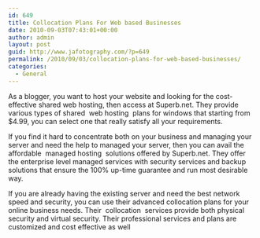 ```yaml
---
id: 649
title: Collocation Plans For Web based Businesses
date: 2010-09-03T07:43:01+00:00
author: admin
layout: post
guid: http://www.jafotography.com/?p=649
permalink: /2010/09/03/collocation-plans-for-web-based-businesses/
categories:
  - General
---
```

As a blogger, you want to host your website and looking for the cost-effective shared web hosting, then access at Superb.net. They provide various types of shared &nbsp;web hosting&nbsp; plans for windows that starting from $4.99, you can select one that really satisfy all your requirements.

If you find it hard to concentrate both on your business and managing your server and need the help to managed your server, then you can avail the affordable &nbsp;managed hosting&nbsp; solutions offered by Superb.net. They offer the enterprise level managed services with security services and backup solutions that ensure the 100% up-time guarantee and run most desirable way.

If you are already having the existing server and need the best network speed and security, you can use their advanced collocation plans for your online business needs. Their &nbsp;collocation&nbsp; services provide both physical security and virtual security. Their professional services and plans are customized and cost effective as well